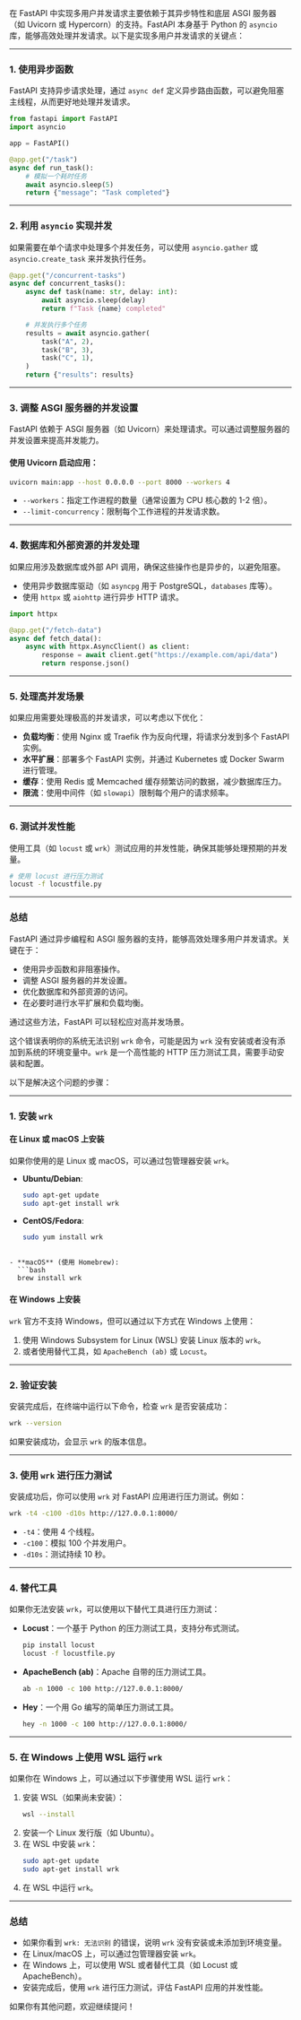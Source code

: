 在 FastAPI 中实现多用户并发请求主要依赖于其异步特性和底层 ASGI 服务器（如 Uvicorn 或 Hypercorn）的支持。FastAPI 本身基于 Python 的 `asyncio` 库，能够高效处理并发请求。以下是实现多用户并发请求的关键点：

---

### 1. **使用异步函数**

FastAPI 支持异步请求处理，通过 `async def` 定义异步路由函数，可以避免阻塞主线程，从而更好地处理并发请求。

```python
from fastapi import FastAPI
import asyncio

app = FastAPI()

@app.get("/task")
async def run_task():
    # 模拟一个耗时任务
    await asyncio.sleep(5)
    return {"message": "Task completed"}
```

---

### 2. **利用 `asyncio` 实现并发**
如果需要在单个请求中处理多个并发任务，可以使用 `asyncio.gather` 或 `asyncio.create_task` 来并发执行任务。

```python
@app.get("/concurrent-tasks")
async def concurrent_tasks():
    async def task(name: str, delay: int):
        await asyncio.sleep(delay)
        return f"Task {name} completed"

    # 并发执行多个任务
    results = await asyncio.gather(
        task("A", 2),
        task("B", 3),
        task("C", 1),
    )
    return {"results": results}
```

---

### 3. **调整 ASGI 服务器的并发设置**
FastAPI 依赖于 ASGI 服务器（如 Uvicorn）来处理请求。可以通过调整服务器的并发设置来提高并发能力。

#### 使用 Uvicorn 启动应用：
```bash
uvicorn main:app --host 0.0.0.0 --port 8000 --workers 4
```

- `--workers`：指定工作进程的数量（通常设置为 CPU 核心数的 1-2 倍）。
- `--limit-concurrency`：限制每个工作进程的并发请求数。

---

### 4. **数据库和外部资源的并发处理**

如果应用涉及数据库或外部 API 调用，确保这些操作也是异步的，以避免阻塞。

- 使用异步数据库驱动（如 `asyncpg` 用于 PostgreSQL，`databases` 库等）。
- 使用 `httpx` 或 `aiohttp` 进行异步 HTTP 请求。

```python
import httpx

@app.get("/fetch-data")
async def fetch_data():
    async with httpx.AsyncClient() as client:
        response = await client.get("https://example.com/api/data")
        return response.json()
```

---

### 5. **处理高并发场景**
如果应用需要处理极高的并发请求，可以考虑以下优化：
- **负载均衡**：使用 Nginx 或 Traefik 作为反向代理，将请求分发到多个 FastAPI 实例。
- **水平扩展**：部署多个 FastAPI 实例，并通过 Kubernetes 或 Docker Swarm 进行管理。
- **缓存**：使用 Redis 或 Memcached 缓存频繁访问的数据，减少数据库压力。
- **限流**：使用中间件（如 `slowapi`）限制每个用户的请求频率。

---

### 6. **测试并发性能**
使用工具（如 `locust` 或 `wrk`）测试应用的并发性能，确保其能够处理预期的并发量。

```bash
# 使用 locust 进行压力测试
locust -f locustfile.py
```

---

### 总结
FastAPI 通过异步编程和 ASGI 服务器的支持，能够高效处理多用户并发请求。关键在于：
- 使用异步函数和非阻塞操作。
- 调整 ASGI 服务器的并发设置。
- 优化数据库和外部资源的访问。
- 在必要时进行水平扩展和负载均衡。

通过这些方法，FastAPI 可以轻松应对高并发场景。









这个错误表明你的系统无法识别 `wrk` 命令，可能是因为 `wrk` 没有安装或者没有添加到系统的环境变量中。`wrk` 是一个高性能的 HTTP 压力测试工具，需要手动安装和配置。

以下是解决这个问题的步骤：

---

### 1. **安装 `wrk`**
#### 在 Linux 或 macOS 上安装
如果你使用的是 Linux 或 macOS，可以通过包管理器安装 `wrk`。

- **Ubuntu/Debian**:
  ```bash
  sudo apt-get update
  sudo apt-get install wrk
  ```

- **CentOS/Fedora**:
  
  ```bash
  sudo yum install wrk
```
  
- **macOS** (使用 Homebrew):
  ```bash
  brew install wrk
  ```

#### 在 Windows 上安装
`wrk` 官方不支持 Windows，但可以通过以下方式在 Windows 上使用：
1. 使用 Windows Subsystem for Linux (WSL) 安装 Linux 版本的 `wrk`。
2. 或者使用替代工具，如 `ApacheBench (ab)` 或 `Locust`。

---

### 2. **验证安装**
安装完成后，在终端中运行以下命令，检查 `wrk` 是否安装成功：
```bash
wrk --version
```
如果安装成功，会显示 `wrk` 的版本信息。

---

### 3. **使用 `wrk` 进行压力测试**
安装成功后，你可以使用 `wrk` 对 FastAPI 应用进行压力测试。例如：
```bash
wrk -t4 -c100 -d10s http://127.0.0.1:8000/
```
- `-t4`：使用 4 个线程。
- `-c100`：模拟 100 个并发用户。
- `-d10s`：测试持续 10 秒。

---

### 4. **替代工具**
如果你无法安装 `wrk`，可以使用以下替代工具进行压力测试：
- **Locust**：一个基于 Python 的压力测试工具，支持分布式测试。
  ```bash
  pip install locust
  locust -f locustfile.py
  ```
- **ApacheBench (ab)**：Apache 自带的压力测试工具。
  ```bash
  ab -n 1000 -c 100 http://127.0.0.1:8000/
  ```
- **Hey**：一个用 Go 编写的简单压力测试工具。
  ```bash
  hey -n 1000 -c 100 http://127.0.0.1:8000/
  ```

---

### 5. **在 Windows 上使用 WSL 运行 `wrk`**
如果你在 Windows 上，可以通过以下步骤使用 WSL 运行 `wrk`：
1. 安装 WSL（如果尚未安装）：
   ```bash
   wsl --install
   ```
2. 安装一个 Linux 发行版（如 Ubuntu）。
3. 在 WSL 中安装 `wrk`：
   ```bash
   sudo apt-get update
   sudo apt-get install wrk
   ```
4. 在 WSL 中运行 `wrk`。

---

### 总结
- 如果你看到 `wrk: 无法识别` 的错误，说明 `wrk` 没有安装或未添加到环境变量。
- 在 Linux/macOS 上，可以通过包管理器安装 `wrk`。
- 在 Windows 上，可以使用 WSL 或者替代工具（如 Locust 或 ApacheBench）。
- 安装完成后，使用 `wrk` 进行压力测试，评估 FastAPI 应用的并发性能。

如果你有其他问题，欢迎继续提问！